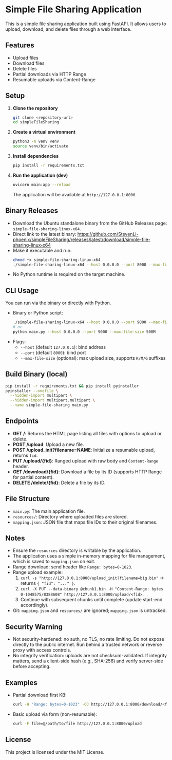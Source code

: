 # Simple File Sharing Application

This is a simple file sharing application built using FastAPI. It allows users to upload, download, and delete files through a web interface.

## Features
- Upload files
- Download files
- Delete files
 - Partial downloads via HTTP Range
 - Resumable uploads via Content-Range

## Setup

1. **Clone the repository**
   ```bash
   git clone <repository-url>
   cd simpleFileSharing
   ```

2. **Create a virtual environment**
   ```bash
   python3 -m venv venv
   source venv/bin/activate
   ```

3. **Install dependencies**
   ```bash
   pip install -r requirements.txt
   ```

4. **Run the application (dev)**
   ```bash
   uvicorn main:app --reload
   ```

   The application will be available at `http://127.0.0.1:8000`.

## Binary Releases
- Download the Ubuntu standalone binary from the GitHub Releases page: `simple-file-sharing-linux-x64`.
- Direct link to the latest binary:
  https://github.com/StevenLi-phoenix/simpleFileSharing/releases/latest/download/simple-file-sharing-linux-x64
- Make it executable and run:
  ```bash
  chmod +x simple-file-sharing-linux-x64
  ./simple-file-sharing-linux-x64 --host 0.0.0.0 --port 8000 --max-file-size 2G
  ```
- No Python runtime is required on the target machine.

## CLI Usage
You can run via the binary or directly with Python.

- Binary or Python script:
  ```bash
  ./simple-file-sharing-linux-x64 --host 0.0.0.0 --port 9000 --max-file-size 500M
  # or
  python main.py --host 0.0.0.0 --port 9000 --max-file-size 500M
  ```
- Flags:
  - `--host` (default `127.0.0.1`): bind address
  - `--port` (default `8000`): bind port
  - `--max-file-size` (optional): max upload size, supports `K/M/G` suffixes

## Build Binary (local)
```bash
pip install -r requirements.txt && pip install pyinstaller
pyinstaller --onefile \
  --hidden-import multipart \
  --hidden-import multipart.multipart \
  --name simple-file-sharing main.py
```

## Endpoints

- **GET /**: Returns the HTML page listing all files with options to upload or delete.
- **POST /upload**: Upload a new file.
- **POST /upload_init?filename=NAME**: Initialize a resumable upload, returns `fid`.
- **PUT /upload/{fid}**: Ranged upload with raw body and `Content-Range` header.
- **GET /download/{fid}**: Download a file by its ID (supports HTTP Range for partial content).
- **DELETE /delete/{fid}**: Delete a file by its ID.

## File Structure
- `main.py`: The main application file.
- `resources/`: Directory where uploaded files are stored.
- `mapping.json`: JSON file that maps file IDs to their original filenames.

## Notes
- Ensure the `resources` directory is writable by the application.
- The application uses a simple in-memory mapping for file management, which is saved to `mapping.json` on exit.
- Range download: send header like `Range: bytes=0-1023`.
- Range upload example:
   1) `curl -s "http://127.0.0.1:8000/upload_init?filename=big.bin"` -> returns `{ "fid": "..." }`.
   2) `curl -X PUT --data-binary @chunk1.bin -H "Content-Range: bytes 0-1048575/8388608" http://127.0.0.1:8000/upload/<fid>`.
   3) Continue with subsequent chunks until complete (update start-end accordingly).
 - Git: `mapping.json` and `resources/` are ignored; `mapping.json` is untracked.

## Security Warning
- Not security-hardened: no auth, no TLS, no rate limiting. Do not expose directly to the public internet. Run behind a trusted network or reverse proxy with access controls.
- No integrity verification: uploads are not checksum-validated. If integrity matters, send a client-side hash (e.g., SHA-256) and verify server-side before accepting.

## Examples
- Partial download first KB:
  ```bash
  curl -H "Range: bytes=0-1023" -OJ http://127.0.0.1:8000/download/<fid>
  ```
- Basic upload via form (non-resumable):
  ```bash
  curl -F file=@/path/to/file http://127.0.0.1:8000/upload
  ```

## License
This project is licensed under the MIT License. 
